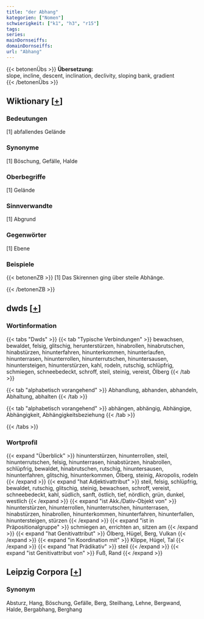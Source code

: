 ```yaml
---
title: "der Abhang"
kategorien: ["Nomen"]
schwierigkeit: ["k1", "h3", "r15"]
tags:
series:
mainDornseiffs:
domainDornseiffs:
url: "Abhang"
---
```


{{< betonenÜbs >}}
**Übersetzung:**  
slope, incline, descent, inclination, declivity, sloping bank, gradient  
{{< /betonenÜbs >}}

## Wiktionary [[+](https://de.wiktionary.org/wiki/Abhang)]

### Bedeutungen
[1] abfallendes Gelände  

### Synonyme
[1] Böschung, Gefälle, Halde  

### Oberbegriffe
[1] Gelände  

### Sinnverwandte
[1] Abgrund  

### Gegenwörter
[1] Ebene  

### Beispiele
{{< betonenZB >}}
[1] Das Skirennen ging über steile Abhänge.  

{{< /betonenZB >}}


## dwds [[+](https://www.dwds.de/wb/Abhang)]

### Wortinformation
{{< tabs "Dwds" >}}
{{< tab "Typische Verbindungen" >}}
bewachsen, bewaldet, felsig, glitschig, herunterstürzen, hinabrollen, hinabrutschen, hinabstürzen, hinunterfahren, hinunterkommen, hinunterlaufen, hinunterrasen, hinunterrollen, hinunterrutschen, hinuntersausen, hinuntersteigen, hinunterstürzen, kahl, rodeln, rutschig, schlüpfrig, schmiegen, schneebedeckt, schroff, steil, steinig, vereist, Ölberg
{{< /tab >}}

{{< tab "alphabetisch vorangehend" >}}
Abhandlung, abhanden, abhandeln, Abhaltung, abhalten
{{< /tab >}}

{{< tab "alphabetisch vorangehend" >}}
abhängen, abhängig, Abhängige, Abhängigkeit, Abhängigkeitsbeziehung
{{< /tab >}}

{{< /tabs >}}

### Wortprofil
{{< expand "Überblick" >}} hinunterstürzen, hinunterrollen, steil, hinunterrutschen, felsig, hinunterrasen, hinabstürzen, hinabrollen, schlüpfrig, bewaldet, hinabrutschen, rutschig, hinuntersausen, hinunterfahren, glitschig, hinunterkommen, Ölberg, steinig, Akropolis, rodeln {{< /expand >}}
{{< expand "hat Adjektivattribut" >}} steil, felsig, schlüpfrig, bewaldet, rutschig, glitschig, steinig, bewachsen, schroff, vereist, schneebedeckt, kahl, südlich, sanft, östlich, tief, nördlich, grün, dunkel, westlich {{< /expand >}}
{{< expand "ist Akk./Dativ-Objekt von" >}} hinunterstürzen, hinunterrollen, hinunterrutschen, hinunterrasen, hinabstürzen, hinabrollen, hinunterkommen, hinunterfahren, hinunterfallen, hinuntersteigen, stürzen {{< /expand >}}
{{< expand "ist in Präpositionalgruppe" >}} schmiegen an, errichten an, sitzen am {{< /expand >}}
{{< expand "hat Genitivattribut" >}} Ölberg, Hügel, Berg, Vulkan {{< /expand >}}
{{< expand "in Koordination mit" >}} Klippe, Hügel, Tal {{< /expand >}}
{{< expand "hat Prädikativ" >}} steil {{< /expand >}}
{{< expand "ist Genitivattribut von" >}} Fuß, Rand {{< /expand >}}

## Leipzig Corpora [[+](https://corpora.uni-leipzig.de/en/res?word=Abhang&corpusId=deu_newscrawl-public_2018)]


### Synonym
Absturz, Hang, Böschung, Gefälle, Berg, Steilhang, Lehne, Bergwand, Halde, Bergabhang, Berghang

